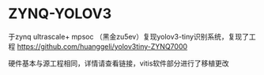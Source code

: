# ZYNQ-YOLOV3
于zynq ultrascale+ mpsoc （黑金zu5ev）复现yolov3-tiny识别系统，复现了工程 https://github.com/huanggeli/yolov3tiny-ZYNQ7000 

硬件基本与源工程相同，详情请查看链接，vitis软件部分进行了移植更改

